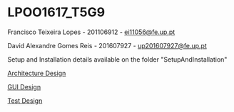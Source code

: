 # LPOO1617_T5G9
Francisco Teixeira Lopes - 201106912 - ei11056@fe.up.pt

David Alexandre Gomes Reis - 201607927 - up201607927@fe.up.pt

Setup and Installation details available on the folder "SetupAndInstallation"

[Architecture Design](https://github.com/davidreis97/LPOO1617_T5G9/blob/final-project/Docs/Architecture%20Design.pdf)

[GUI Design](https://github.com/davidreis97/LPOO1617_T5G9/blob/final-project/Docs/GUI%20Design.pdf)

[Test Design](https://github.com/davidreis97/LPOO1617_T5G9/blob/final-project/Docs/TestDesign.pdf)
